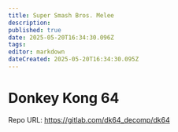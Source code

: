 ```yaml
---
title: Super Smash Bros. Melee
description: 
published: true
date: 2025-05-20T16:34:30.096Z
tags: 
editor: markdown
dateCreated: 2025-05-20T16:34:30.095Z
---
```


# Donkey Kong 64

Repo URL: https://gitlab.com/dk64_decomp/dk64


